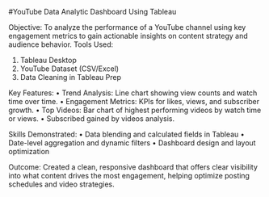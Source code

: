 #YouTube Data Analytic Dashboard Using Tableau

Objective:
To analyze the performance of a YouTube channel using key engagement metrics to gain actionable insights on content strategy and audience behavior.
Tools Used:
1.	Tableau Desktop
2.	YouTube Dataset (CSV/Excel)
3.	Data Cleaning in Tableau Prep

Key Features:
•	Trend Analysis: Line chart showing view counts and watch time over time.
•	Engagement Metrics: KPIs for likes, views, and subscriber growth.
•	Top Videos: Bar chart of highest performing videos by watch time or views.
•	Subscribed gained by videos analysis.

Skills Demonstrated:
•	Data blending and calculated fields in Tableau
•	Date-level aggregation and dynamic filters
•	Dashboard design and layout optimization

Outcome:
Created a clean, responsive dashboard that offers clear visibility into what content drives the most engagement, helping optimize posting schedules and video strategies.



